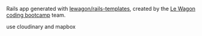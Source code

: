 Rails app generated with [lewagon/rails-templates](https://github.com/lewagon/rails-templates), created by the [Le Wagon coding bootcamp](https://www.lewagon.com) team.


use cloudinary and mapbox
